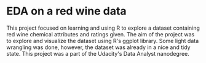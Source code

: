 # EDA on a red wine data
This project focused on learning and using R to explore a dataset containing red wine chemical attributes and ratings given. The aim of the project was to explore and visualize the dataset using R's ggplot library. Some light data wrangling was done, however, the dataset was already in a nice and tidy state. This project was a part of the Udacity's Data Analyst nanodegree. 

